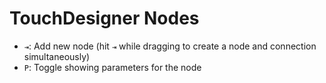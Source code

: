 # TouchDesigner Nodes

- `⇥`: Add new node (hit `⇥` while dragging to create a node and connection simultaneously)
- `P`: Toggle showing parameters for the node
